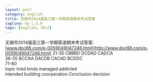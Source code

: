 ```yaml
---
layout: post
category: english
title: 无锡市2014届高三第一学期英语期末考试答案
tagline: by L.E.R
tags: [english, 38+2]
---
```

无锡市2014届高三第一学期英语期末考试答案:  
[www.doc88.com/p-0059049047246.html](http://www.doc88.com/p-0059049047246.html)
21-35 CBBBD DCDAD CADCA  
36-55 BCCAA DACDB CACAD BCDDC  
71-80  
topic tried kinds managed addicted  
intended building coorperation Conclusion decision
